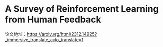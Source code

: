 # A Survey of Reinforcement Learning from Human Feedback
论文地址：https://arxiv.org/html/2312.14925?_immersive_translate_auto_translate=1
